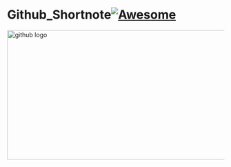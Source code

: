 # Github_Shortnote[![Awesome](https://cdn.rawgit.com/sindresorhus/awesome/d7305f38d29fed78fa85652e3a63e154dd8e8829/media/badge.svg)](https://github.com/sindresorhus/awesome)
<img alt="github logo" src="https://i1.wp.com/www.goodworklabs.com/wp-content/uploads/2017/09/4a-How-GitHub-is-shaping-your-software-career.png" width="800" height="300"/>

 
